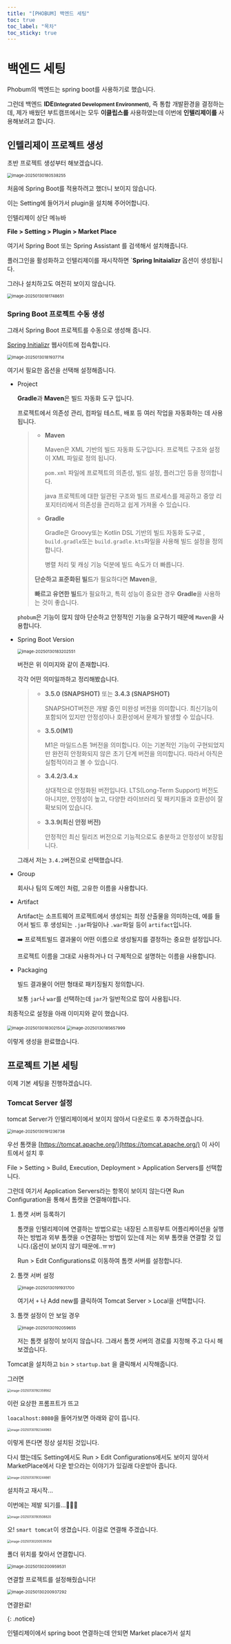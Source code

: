 ```yaml
---
title: "[PHOBUM] 백엔드 세팅"
toc: true
toc_label: "목차"
toc_sticky: true
---
```


# 백엔드 세팅

 Phobum의 백엔드는 spring boot를 사용하기로 했습니다.

그런데 백엔드 **IDE<small>(Integrated Development Environment)</small>**, 즉 통합 개발환경을 결정하는데, 제가 배웠던 부트캠프에서는 모두 **이클립스를** 사용하였는데 이번에 **인텔리제이를** 사용해보려고 합니다.



## 인텔리제이 프로젝트 생성

초반 프로젝트 생성부터 해보겠습니다.

<img src="/../images/2025-01-30-포범_백엔드세팅/image-20250130180538255.png" alt="image-20250130180538255" style="zoom:67%;" />



처음에 Spring Boot를 적용하려고 했더니 보이지 않습니다.

이는 Setting에 들어가서 plugin을 설치해 주어어합니다.



인텔리제이 상단 메뉴바

**File > Setting > Plugin > Market Place** 

여기서 Spring Boot 또는 Spring Assistant 를 검색해서 설치해줍니다.



플러그인을 활성화하고 인텔리제이를 재시작하면 `**Spring Initaializr** 옵션이 생성됩니다.



그러나 설치하고도 여전히 보이지 않습니다.

<img src="/../images/2025-01-30-포범_백엔드세팅/image-20250130181748651.png" alt="image-20250130181748651" style="zoom:67%;" />



### Spring Boot 프로젝트 수동 생성

그래서 Spring Boot 프로젝트를 수동으로 생성해 줍니다.

[Spring Initializr](https://start.spring.io/) 웹사이트에 접속합니다.

<img src="/../images/2025-01-30-포범_백엔드세팅/image-20250130181937714.png" alt="image-20250130181937714" style="zoom:67%;" />

여기서 필요한 옵션을 선택해 설정해줍니다.

- Project

  **Gradle**과 **Maven**은 빌드 자동화 도구 입니다.

  프로젝트에서 의존성 관리, 컴파일 테스트, 배포 등 여러 작업을 자동화하는 데 사용됩니다.

  > - **Maven**
  >
  >   Maven은 XML 기반의 빌드 자동화 도구입니다. 프로젝트 구조와 설정이 XML 파일로 정의 됩니다. 
  >
  >   `pom.xml` 파일에 프로젝트의 의존성, 빌드 설정, 플러그인 등을 정의합니다.
  >
  >   java 프로젝트에 대한 일관된 구조와 빌드 프로세스를 제공하고 중앙 리포지터리에서 의존성을 관리하고 쉽게 가져올 수 있습니다.
  >
  > - **Gradle**
  >
  >   Gradle은 Groovy또는 Kotlin DSL 기반의 빌드 자동화 도구로 , `build.gradle`또는 `build.gradle.kts`파일을 사용해 빌드 설정을 정의합니다.
  >
  >   병렬 처리 및 캐싱 기능 덕분에 빌드 속도가 더 빠릅니다.
  >
  > **단순하고 표준화된 빌드**가 필요하다면 **Maven**을,
  >
  > **빠르고 유연한 빌드**가 필요하고, 특히 성능이 중요한 경우 **Gradle**을 사용하는 것이 좋습니다.

  `phobum`은 기능이 많지 않아 단순하고 안정적인 기능을 요구하기 때문에  `Maven`을 사용합니다.

- Spring Boot Version

  <img src="/../images/2025-01-30-포범_백엔드세팅/image-20250130183202551.png" alt="image-20250130183202551" style="zoom:67%;" />

  버전은 위 이미지와 같이 존재합니다.

  각각 어떤 의미일까하고 정리해봤습니다.

  > - **3.5.0 (SNAPSHOT)** 또는 **3.4.3 (SNAPSHOT)**
  >
  >   SNAPSHOT버전은 개발 중인 미완성 버전을 의미합니다. 최신기능이 포함되어 있지만 안정성이나 호환성에서 문제가 발생할 수 있습니다.
  >
  > - **3.5.0(M1)**
  >
  >   M1은 마일드스톤 1버전을 의미합니다. 이는 기본적인 기능이 구현되었지만 완전히 안정화되지 않은 초기 단계 버전을 의미합니다. 따라서 아직은 실험적이라고 볼 수 있습니다.
  >
  > - **3.4.2/3.4.x**
  >
  >   상대적으로 안정화된 버전입니다. LTS(Long-Term Support) 버전도 아니지만, 안정성이 높고, 다양한 라이브러리 및 패키지들과 호환성이 잘 확보되어 있습니다.
  >
  > - **3.3.9(최신 안정 버전)**
  >
  >   안정적인 최신 릴리즈 버전으로 기능적으로도 충분하고 안정성이 보장됩니다.

  그래서 저는 `3.4.2`버전으로 선택했습니다.

- Group

  회사나 팀의 도메인 처럼, 고유한 이름을 사용합니다.

- Artifact

  Artifact는 소프트웨어 프로젝트에서 생성되는 최정 산출물을 의미하는데, 예를 들어서 빌드 후 생성되는 `.jar`파일이나 `.war`파일 등이 `artifact`입니다.

  ➡️ 프로젝트빌드 결과물이 어떤 이름으로 생성될지를 결정하는 중요한 설정입니다.

  프로젝트 이름을 그대로 사용하거나 더 구체적으로 설명하는 이름을 사용합니다.

- Packaging

  빌드 결과물이 어떤 형태로 패키징될지 정의합니다.

  보통 `jar`나 `war`를 선택하는데 `jar`가 일반적으로 많이 사용됩니다.

최종적으로 설정을 아래 이미지와 같이 했습니다.



<img src="/../images/2025-01-30-포범_백엔드세팅/image-20250130183021504.png" alt="image-20250130183021504" style="zoom:67%;" />



<img src="/../images/2025-01-30-포범_백엔드세팅/image-20250130185657999.png" alt="image-20250130185657999" style="zoom:67%;" />

이렇게 생성을 완료했습니다.



## 프로젝트 기본 세팅

이제 기본 세팅을 진행하겠습니다.



###  Tomcat Server 설정

tomcat Server가 인텔리제이에서 보이지 않아서 다운로드 후 추가하겠습니다.

<img src="/../images/2025-01-30-포범_백엔드세팅/image-20250130191236738.png" alt="image-20250130191236738" style="zoom:67%;" />

우선 톰캣을 [https://tomcat.apache.org/](https://tomcat.apache.org/) 이 사이트에서 설치 후 

File > Setting > Build, Execution, Deployment > Application Servers를 선택합니다.

그런데 여기서 Application Servers라는 항목이 보이지 않는다면 Run Configuration을 통해서 톰캣을 연결해야합니다.



1. 톰캣 서버 등록하기

   톰캣을 인텔리제이에 연결하는 방법으로는 내장된 스프링부트 어플리케이션을 실행하는 방법과 외부 톰캣을 ㅇ연결하는 방법이 있는데 저는 외부 톰캣을 연결할 것 입니다.(옵션이 보이지 않기 때문에..ㅠㅠ)

   Run > Edit Configurations로 이동하여 톰캣 서버를 설정합니다.

2. 톰캣 서버 설정

   <img src="/../images/2025-01-30-포범_백엔드세팅/image-20250130191931700.png" alt="image-20250130191931700" style="zoom:67%;" />

   여기서 `+` 나 Add new를 클릭하여 Tomcat Server > Local을 선택합니다.

3. 톰캣 설정이 안 보일 경우

   <img src="/../images/2025-01-30-포범_백엔드세팅/image-20250130192059655.png" alt="image-20250130192059655" style="zoom:67%;" />

   저는 톰캣 설정이 보이지 않습니다. 그래서 톰캣 서버의 경로를 지정해 주고 다시 해보겠습니다.

Tomcat을 설치하고 `bin` > `startup.bat` 을 클릭해서 시작해줍니다. 

그러면

<img src="/../images/2025-01-30-포범_백엔드세팅/image-20250130192359562.png" alt="image-20250130192359562" style="zoom:50%;" />

이런 요상한 프롬프트가 뜨고

`loacalhost:8080`을 들어가보면 아래와 같이 뜹니다.

<img src="/../images/2025-01-30-포범_백엔드세팅/image-20250130192344963.png" alt="image-20250130192344963" style="zoom:50%;" />

이렇게 뜬다면 정상 설치된 것입니다.



다시 했는데도 Setting에서도 Run > Edit Configurations에서도 보이지 않아서 MarketPlace에서 다운 받으라는 이야기가 있길래 다운받아 줍니다.

<img src="/../images/2025-01-30-포범_백엔드세팅/image-20250130193244661.png" alt="image-20250130193244661" style="zoom:50%;" />

설치하고 재시작...

 

이번에는 제발 되기를...🙏🙏🙏

<img src="/../images/2025-01-30-포범_백엔드세팅/image-20250130193508820.png" alt="image-20250130193508820" style="zoom:50%;" />

오! `smart tomcat`이 생겼습니다. 이걸로 연결해 주겠습니다.

<img src="/../images/2025-01-30-포범_백엔드세팅/image-20250130200539354.png" alt="image-20250130200539354" style="zoom:50%;" />

폴더 위치를 찾아서 연결합니다.

<img src="/../images/2025-01-30-포범_백엔드세팅/image-20250130200959531.png" alt="image-20250130200959531" style="zoom:67%;" />

연결할 프로젝트를 설정해줬습니다!



<img src="/../images/2025-01-30-포범_백엔드세팅/image-20250130200937292.png" alt="image-20250130200937292" style="zoom:67%;" />

연결완료!





{: .notice}

인텔리제이에서 spring boot 연결하는데 안되면 Market place가서 설치<br/>

